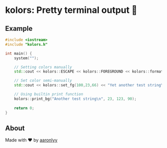 # kolors: Pretty terminal output 👾

## Example

```c++
#include <iostream>
#include "kolors.h"

int main() {
    system("");

    // Setting colors manually
    std::cout << kolors::ESCAPE << kolors::FOREGROUND << kolors::format_rgb(200, 20, 50) << kolors::M << "Test string\n" << kolors::RESET;

    // Set color semi-manually
    std::cout << kolors::set_fg(100,23,66) << "Yet another test string\n" << kolors::RESET;

    // Using builtin print function
    kolors::print_bg("Another test string\n", 23, 123, 90);
    
    return 0;
}
```

## About

Made with ♥ by [aaronlyy](https://github.com/aaronlyy)
